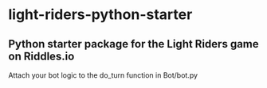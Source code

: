 light-riders-python-starter
======================
Python starter package for the Light Riders game on Riddles.io
---------------------------------------------------------

Attach your bot logic to the do_turn function in Bot/bot.py





